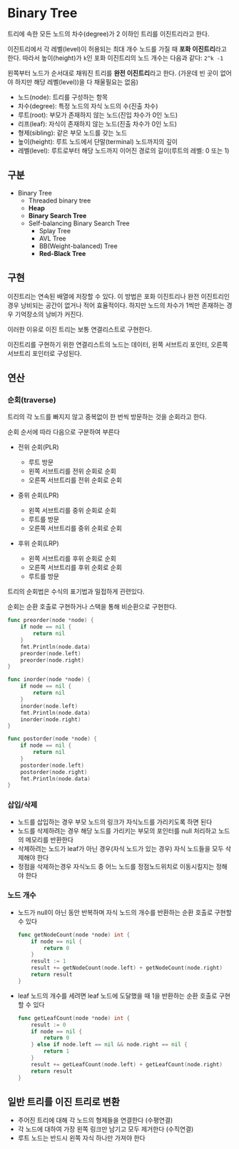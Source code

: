 # Binary Tree

트리에 속한 모든 노드의 차수(degree)가 2 이하인 트리를 이진트리라고 한다.

이진트리에서 각 레벨(level)이 허용되는 최대 개수 노드를 가질 때 **포화 이진트리**라고 한다.
따라서 높이(height)가 `k`인 포화 이진트리의 노드 개수는 다음과 같다: `2^k -1`

왼쪽부터 노드가 순서대로 채워진 트리를 **완전 이진트리**라고 한다.
(가운데 빈 곳이 없어야 하지만 해당 레벨(level))을 다 채울필요는 없음)

- 노드(node): 트리를 구성하는 항목
- 차수(degree): 특정 노드의 자식 노드의 수(진출 차수)
- 루트(root): 부모가 존재하지 않는 노드(진입 차수가 0인 노드)
- 리프(leaf): 자식이 존재하지 않는 노드(진출 차수가 0인 노드)
- 형제(sibling): 같은 부모 노드를 갖는 노드
- 높이(height): 루트 노드에서 단말(terminal) 노드까지의 깊이
- 레벨(level): 루트로부터 해당 노드까지 이어진 경로의 길이(루트의 레벨: 0 또는 1)

## 구분

- Binary Tree
  - Threaded binary tree
  - **Heap**
  - **Binary Search Tree**
  - Self-balancing Binary Search Tree
    - Splay Tree
    - AVL Tree
    - BB(Weight-balanced) Tree
    - **Red-Black Tree**

## 구현

이진트리는 연속된 배열에 저장할 수 있다.
이 방법은 포화 이진트리나 완전 이진트리인 경우 낭비되는 공간이 없거나 적어 효율적이다.
하지만 노드의 차수가 1씩만 존재하는 경우 기억장소의 낭비가 커진다.

이러한 이유로 이진 트리는 보통 연결리스트로 구현한다.

이진트리를 구현하기 위한 연결리스트의 노드는 데이터, 왼쪽 서브트리 포인터, 오른쪽 서브트리 포인터로 구성된다.

## 연산

### 순회(traverse)

트리의 각 노드를 빠지지 않고 중복없이 한 번씩 방문하는 것을 순회라고 한다.

순회 순서에 따라 다음으로 구분하여 부른다

- 전위 순회(PLR)
  - 루트 방문
  - 왼쪽 서브트리를 전위 순회로 순회
  - 오른쪽 서브트리를 전위 순회로 순회

- 중위 순회(LPR)
  - 왼쪽 서브트리를 중위 순회로 순회
  - 루트를 방문
  - 오른쪽 서브트리를 중위 순회로 순회

- 후위 순회(LRP)
  - 왼쪽 서브트리를 후위 순회로 순회
  - 오른쪽 서브트리를 후위 순회로 순회
  - 루트를 방문

트리의 순회법은 수식의 표기법과 밀접하게 괸련있다.

순회는 순환 호출로 구현하거나 스택을 통해 비순환으로 구현한다.

```go
func preorder(node *node) {
    if node == nil {
        return nil
    }
    fmt.Println(node.data)
    preorder(node.left)
    preorder(node.right)
}

func inorder(node *node) {
    if node == nil {
        return nil
    }
    inorder(node.left)
    fmt.Println(node.data)
    inorder(node.right)
}

func postorder(node *node) {
    if node == nil {
        return nil
    }
    postorder(node.left)
    postorder(node.right)
    fmt.Println(node.data)
}
```

### 삽입/삭제

- 노드를 삽입하는 경우 부모 노드의 링크가 자식노드를 가리키도록 하면 된다
- 노드를 삭제하려는 경우 해당 노드를 가리키는 부모의 포인터를 null 처리하고 노드의 메모리를 반환한다
- 삭제하려는 노드가 leaf가 아닌 경우(자식 노드가 있는 경우) 자식 노드들을 모두 삭제해야 한다
- 정점을 삭제하는경우 자식노드 중 어느 노드를 정점노드위치로 이동시킬지는 정해야 한다

### 노드 개수

- 노드가 null이 아닌 동안 반복하며 자식 노드의 개수를 반환하는 순환 호출로 구현할 수 있다

  ```go
  func getNodeCount(node *node) int {
      if node == nil {
          return 0
      }
      result := 1
      result += getNodeCount(node.left) + getNodeCount(node.right)
      return result
  }
  ```

- leaf 노드의 개수를 세려면 leaf 노드에 도달했을 때 1을 반환하는 순환 호출로 구현할 수 있다

  ```go
  func getLeafCount(node *node) int {
      result := 0
      if node == nil {
          return 0
      } else if node.left == nil && node.right == nil {
          return 1
      }
      result += getLeafCount(node.left) + getLeafCount(node.right)
      return result
  }
  ```

## 일반 트리를 이진 트리로 변환

- 주어진 트리에 대해 각 노드의 형제들을 연결한다 (수평연결)
- 각 노드에 대하여 가장 왼쪽 링크만 남기고 모두 제거한다 (수직연결)
- 루트 노드는 반드시 왼쪽 자식 하나만 가져야 한다

